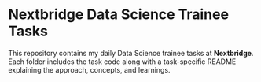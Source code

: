 # Nextbridge Data Science Trainee Tasks

This repository contains my daily Data Science trainee tasks at **Nextbridge**.  
Each folder includes the task code along with a task-specific README explaining the approach, concepts, and learnings.  
